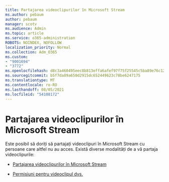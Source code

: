 ```yaml
---
title: Partajarea videoclipurilor în Microsoft Stream
ms.author: pebaum
author: pebaum
manager: scotv
ms.audience: Admin
ms.topic: article
ms.service: o365-administration
ROBOTS: NOINDEX, NOFOLLOW
localization_priority: Normal
ms.collection: Adm_O365
ms.custom:
- "9001694"
- "3772"
ms.openlocfilehash: d8c3a460495eec8b813effa6afef97f75f25545c5ba89e76c123b6273e1a9025
ms.sourcegitcommit: b5f7da89a650d2915dc652449623c78be6247175
ms.translationtype: MT
ms.contentlocale: ro-RO
ms.lasthandoff: 08/05/2021
ms.locfileid: "54108172"
---
```

# <a name="share-your-videos-in-microsoft-stream"></a>Partajarea videoclipurilor în Microsoft Stream

Este posibil să doriți să partajați videoclipuri în Microsoft Stream cu persoane care altfel nu au acces. Există diverse modalități de a vă partaja videoclipurile:

- [Partajarea videoclipurilor în Microsoft Stream](https://docs.microsoft.com/stream/portal-share-video)

- [Permisiuni pentru videoclipul dvs.](https://docs.microsoft.com/stream/portal-share-video#permissions-on-your-video)
